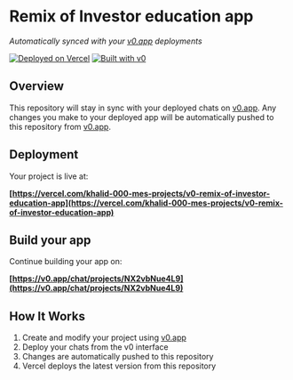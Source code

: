 # Remix of Investor education app

*Automatically synced with your [v0.app](https://v0.app) deployments*

[![Deployed on Vercel](https://img.shields.io/badge/Deployed%20on-Vercel-black?style=for-the-badge&logo=vercel)](https://vercel.com/khalid-000-mes-projects/v0-remix-of-investor-education-app)
[![Built with v0](https://img.shields.io/badge/Built%20with-v0.app-black?style=for-the-badge)](https://v0.app/chat/projects/NX2vbNue4L9)

## Overview

This repository will stay in sync with your deployed chats on [v0.app](https://v0.app).
Any changes you make to your deployed app will be automatically pushed to this repository from [v0.app](https://v0.app).

## Deployment

Your project is live at:

**[https://vercel.com/khalid-000-mes-projects/v0-remix-of-investor-education-app](https://vercel.com/khalid-000-mes-projects/v0-remix-of-investor-education-app)**

## Build your app

Continue building your app on:

**[https://v0.app/chat/projects/NX2vbNue4L9](https://v0.app/chat/projects/NX2vbNue4L9)**

## How It Works

1. Create and modify your project using [v0.app](https://v0.app)
2. Deploy your chats from the v0 interface
3. Changes are automatically pushed to this repository
4. Vercel deploys the latest version from this repository